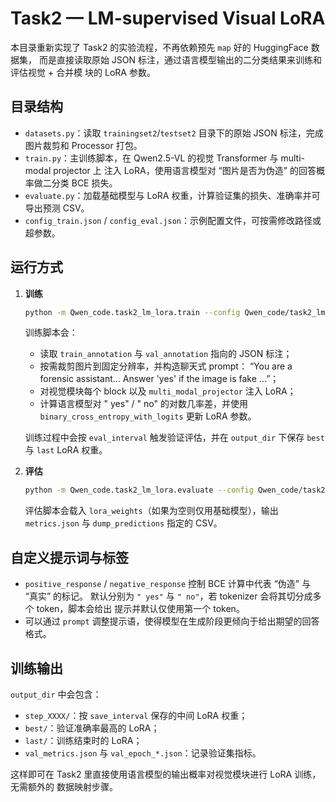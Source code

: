 # Task2 — LM-supervised Visual LoRA

本目录重新实现了 Task2 的实验流程，不再依赖预先 `map` 好的 HuggingFace 数据集，
而是直接读取原始 JSON 标注，通过语言模型输出的二分类结果来训练和评估视觉 + 合并模
块的 LoRA 参数。

## 目录结构

- `datasets.py`：读取 `trainingset2`/`testset2` 目录下的原始 JSON 标注，完成图片裁剪和
  Processor 打包。
- `train.py`：主训练脚本，在 Qwen2.5-VL 的视觉 Transformer 与 multi-modal projector 上
  注入 LoRA，使用语言模型对 “图片是否为伪造” 的回答概率做二分类 BCE 损失。
- `evaluate.py`：加载基础模型与 LoRA 权重，计算验证集的损失、准确率并可导出预测 CSV。
- `config_train.json` / `config_eval.json`：示例配置文件，可按需修改路径或超参数。

## 运行方式

1. **训练**

   ```bash
   python -m Qwen_code.task2_lm_lora.train --config Qwen_code/task2_lm_lora/config_train.json
   ```

   训练脚本会：
   - 读取 `train_annotation` 与 `val_annotation` 指向的 JSON 标注；
   - 按需裁剪图片到固定分辨率，并构造聊天式 prompt：
     “You are a forensic assistant... Answer 'yes' if the image is fake ...”；
   - 对视觉模块每个 block 以及 `multi_modal_projector` 注入 LoRA；
   - 计算语言模型对 " yes" / " no" 的对数几率差，并使用 `binary_cross_entropy_with_logits`
     更新 LoRA 参数。

   训练过程中会按 `eval_interval` 触发验证评估，并在 `output_dir` 下保存 `best` 与
   `last` LoRA 权重。

2. **评估**

   ```bash
   python -m Qwen_code.task2_lm_lora.evaluate --config Qwen_code/task2_lm_lora/config_eval.json
   ```

   评估脚本会载入 `lora_weights`（如果为空则仅用基础模型），输出 `metrics.json` 与
   `dump_predictions` 指定的 CSV。

## 自定义提示词与标签

- `positive_response` / `negative_response` 控制 BCE 计算中代表 “伪造” 与 “真实” 的标记。
  默认分别为 `" yes"` 与 `" no"`，若 tokenizer 会将其切分成多个 token，脚本会给出
  提示并默认仅使用第一个 token。
- 可以通过 `prompt` 调整提示语，使得模型在生成阶段更倾向于给出期望的回答格式。

## 训练输出

`output_dir` 中会包含：

- `step_XXXX/`：按 `save_interval` 保存的中间 LoRA 权重；
- `best/`：验证准确率最高的 LoRA；
- `last/`：训练结束时的 LoRA；
- `val_metrics.json` 与 `val_epoch_*.json`：记录验证集指标。

这样即可在 Task2 里直接使用语言模型的输出概率对视觉模块进行 LoRA 训练，无需额外的
数据映射步骤。
